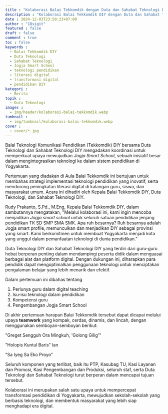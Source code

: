 ```yaml
---
title : "Kolaborasi Balai Tekkomdik dengan Duta dan Sahabat Teknologi DIY: Wujudkan Sinergi untuk Jogja Smart School"
description : "Kolaborasi Balai Tekkomdik DIY dengan Duta dan Sahabat Teknologi DIY bertujuan mewujudkan Jogja Smart School, meningkatkan literasi digital dan teknologi pendidikan di Yogyakarta."
date : 2024-12-03T23:50:23+07:00
author : "18sigit"
featured : false
draft : false
comment : true
toc : false
keywords : 
  - Balai Tekkomdik DIY
  - Duta Teknologi
  - Sahabat Teknologi
  - Jogja Smart School
  - teknologi pendidikan
  - literasi digital
  - transformasi digital
  - pendidikan DIY
kategori : 
  - Berita
topik :
  - Duta Teknologi
images : 
  - img/header/kolaborasi-balai-tekkomdik.webp
tumbnail : 
  - img/tumbnail/kolaborasi-balai-tekkomdik.webp
cover : 
  - cover/*.jpg
---
```



Balai Teknologi Komunikasi Pendidikan (Tekkomdik) DIY bersama Duta Teknologi dan Sahabat Teknologi DIY mengadakan koordinasi untuk memperkuat upaya mewujudkan _Jogja Smart School_, sebuah inisiatif besar dalam mengintegrasikan teknologi ke dalam sistem pendidikan di Yogyakarta.

Pertemuan yang diadakan di Aula Balai Tekkomdik ini bertujuan untuk membahas strategi implementasi teknologi pendidikan yang inovatif, serta mendorong peningkatan literasi digital di kalangan guru, siswa, dan masyarakat umum. Acara ini dihadiri oleh Kepala Balai Tekkomdik DIY, Duta Teknologi, dan Sahabat Teknologi DIY.

Rudy Prakanto, S.Pd., M.Eng, Kepala Balai Tekkomdik DIY, dalam sambutannya mengatakan, "Melalui kolaborasi ini, kami ingin mencoba menjadikan _Jogja smart school_ untuk seluruh satuan pendidikan jenjang pendidikan TK SD SMP SMA SMK. Apa ruh besarnya? Ruh besarnya adalah Jogja smart profile, memunculkan dan menjadikan DIY sebagai provinsi yang smart. Kami berkomitmen untuk membuat Yogyakarta menjadi kota yang unggul dalam pemanfaatan teknologi di dunia pendidikan."

Duta Teknologi DIY dan Sahabat Teknologi DIY yang terdiri dari guru-guru hebat berperan penting dalam mendampingi peserta didik dalam menguasai berbagai alat dan platform digital. Dengan dukungan ini, diharapkan para pendidik dapat mengoptimalkan penggunaan teknologi untuk menciptakan pengalaman belajar yang lebih menarik dan efektif.

Dalam pertemuan ini dibahas tentang 
1. Perlunya guru dalam digital teaching
2. Isu-isu teknologi dalam pendidikan
3. Kompetensi guru
4. Pengembangan Jogja Smart School

Di akhir pertemuan harapan Balai Tekkomdik tersebut dapat dicapai melalui upaya **teamwork** yang kompak, cerdas, dinamis, dan lincah, dengan menggunakan semboyan-semboyan berikut:

"Greget Sengguh Ora Mingkuh, 'Golong Gilig'"

"Holopis Kuntul Baris" lan

"Sa Iyeg Sa Eko Proyo"

Seluruh komponen yang terlibat, baik itu PTP, Kasubag TU, Kasi Layanan dan Promosi, Kasi Pengembangan dan Produksi, seluruh staf, serta Duta Teknologi dan Sahabat Teknologi turut berperan dalam mencapai tujuan tersebut.

Kolaborasi ini merupakan salah satu upaya untuk mempercepat transformasi pendidikan di Yogyakarta, mewujudkan sekolah-sekolah yang berbasis teknologi, dan membentuk masyarakat yang lebih siap menghadapi era digital.